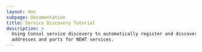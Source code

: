 ```yaml
---
layout: doc
subpage: Documentation
title: Service Discovery Tutorial
description: >
  Using Consul service discovery to automatically register and discover
  addresses and ports for NEWT services.
---
```

